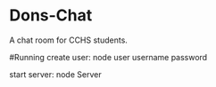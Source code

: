 # Dons-Chat
A chat room for CCHS students.

#Running
create user:
node user username password

start server:
node Server
